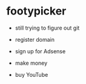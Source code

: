 # footypicker

* still trying to figure out git

* register domain
* sign up for Adsense
* make money
* buy YouTube
